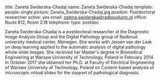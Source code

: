 title: Zaneta Swiderska-Chadaj
name: Zaneta Swiderska-Chadaj
template: people-single
picture: Zaneta_Swiderska-Chadaj.jpg
position: Postdoctoral researcher
active: yes
email: zatena.swiderska@radboudumc.nl
office: Route 812, Room 2.18
telephone:
type: postdoc

Zaneta Swiderska-Chadaj is a postdoctoral researcher at the Diagnostic Image Analysis Group and the Digital Pathology group of Radboud university medical center, Nijmegen. She works with Jeroen van der Laak  on deep learning applied to the automatic analysis of digital pathology whole-slide images. She received her Master's degree in Biomedical Engineering at Warsaw University of Technology, Poland in February 2014. In October 2017 she obtained her Ph.D. at Faculty of Electrical Engineering  of Warsaw University of Technology, Poland on Content-based analysis of microscopic virtual slides for the support of pathological diagnosis.
